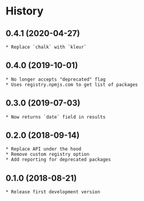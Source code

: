 # History

## 0.4.1 (2020-04-27)
	* Replace `chalk` with `kleur`

## 0.4.0 (2019-10-01)
    * No longer accepts "deprecated" flag
    * Uses registry.npmjs.com to get list of packages

## 0.3.0 (2019-07-03)
    * Now returns `date` field in results

## 0.2.0 (2018-09-14)
    * Replace API under the hood
	* Remove custom registry option
	* Add reporting for deprecated packages

## 0.1.0 (2018-08-21)
    * Release first development version
